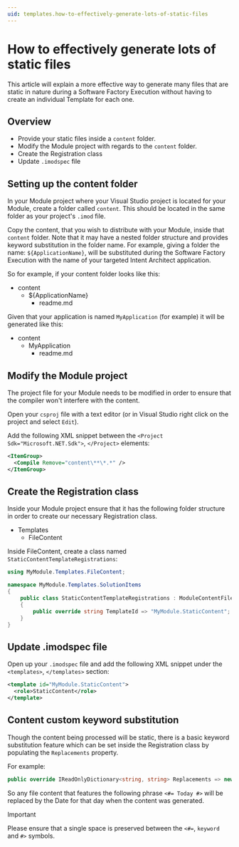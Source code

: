 ```yaml
---
uid: templates.how-to-effectively-generate-lots-of-static-files
---
```

# How to effectively generate lots of static files

This article will explain a more effective way to generate many files that are static in nature during a Software Factory Execution without having to create an individual Template for each one.

## Overview

* Provide your static files inside a `content` folder.
* Modify the Module project with regards to the `content` folder.
* Create the Registration class
* Update `.imodspec` file

## Setting up the content folder

In your Module project where your Visual Studio project is located for your Module, create a folder called `content`. This should be located in the same folder as your project's `.imod` file.

Copy the content, that you wish to distribute with your Module, inside that `content` folder. Note that it may have a nested folder structure and provides keyword substitution in the folder name. For example, giving a folder the name: `${ApplicationName}`, will be substituted during the Software Factory Execution with the name of your targeted Intent Architect application.

So for example, if your content folder looks like this:

* content
  * ${ApplicationName}
    * readme.md

Given that your application is named `MyApplication` (for example) it will be generated like this:

* content
  * MyApplication
    * readme.md

## Modify the Module project

The project file for your Module needs to be modified in order to ensure that the compiler won't interfere with the content.

Open your `csproj` file with a text editor (or in Visual Studio right click on the project and select `Edit`).

Add the following XML snippet between the `<Project Sdk="Microsoft.NET.Sdk">`, `</Project>` elements:

```xml
<ItemGroup>
  <Compile Remove="content\**\*.*" />
</ItemGroup>
```

## Create the Registration class

Inside your Module project ensure that it has the following folder structure in order to create our necessary Registration class.

* Templates
  * FileContent

Inside FileContent, create a class named `StaticContentTemplateRegistrations`:

```cs
using MyModule.Templates.FileContent;

namespace MyModule.Templates.SolutionItems
{
    public class StaticContentTemplateRegistrations : ModuleContentFilesTemplateRegistrations
    {
        public override string TemplateId => "MyModule.StaticContent";
    }
}
```

## Update .imodspec file

Open up your `.imodspec` file and add the following XML snippet under the `<templates>`, `</templates>` section:

```xml
<template id="MyModule.StaticContent">
  <role>StaticContent</role>
</template>
```

## Content custom keyword substitution

Though the content being processed will be static, there is a basic keyword substitution feature which can be set inside the Registration class by populating the `Replacements` property.

For example:

```cs
public override IReadOnlyDictionary<string, string> Replacements => new Dictionary<string, string> { {"Today", DateTime.Today.ToString("yyyy-MM-dd")} };
```

So any file content that features the following phrase `<#= Today #>` will be replaced by the Date for that day when the content was generated.

> [!IMPORTANT]
> Please ensure that a single space is preserved between the `<#=`, `keyword` and `#>` symbols.

